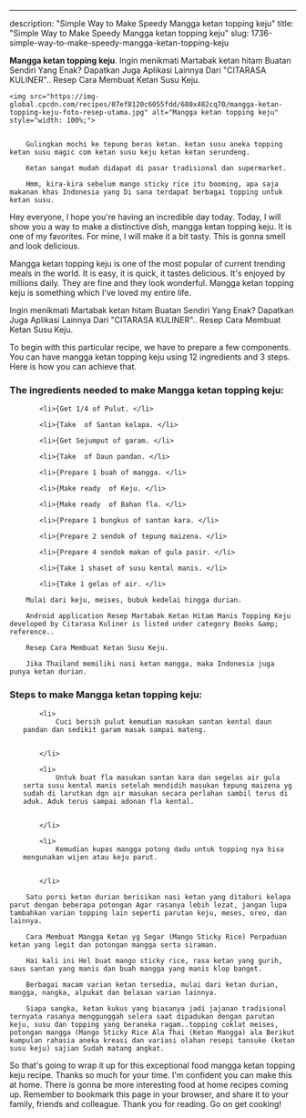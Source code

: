 ---
description: "Simple Way to Make Speedy Mangga ketan topping keju"
title: "Simple Way to Make Speedy Mangga ketan topping keju"
slug: 1736-simple-way-to-make-speedy-mangga-ketan-topping-keju

<p>
	<strong>Mangga ketan topping keju</strong>. 
	Ingin menikmati Martabak ketan hitam Buatan Sendiri Yang Enak? Dapatkan Juga Aplikasi Lainnya Dari &#34;CITARASA KULINER&#34;.. Resep Cara Membuat Ketan Susu Keju.
</p>
<p>
	
	<img src="https://img-global.cpcdn.com/recipes/07ef8120c6055fdd/680x482cq70/mangga-ketan-topping-keju-foto-resep-utama.jpg" alt="Mangga ketan topping keju" style="width: 100%;">
	
	
		Gulingkan mochi ke tepung beras ketan. ketan susu aneka topping ketan susu magic com ketan susu keju ketan ketan serundeng.
	
		Ketan sangat mudah didapat di pasar tradisional dan supermarket.
	
		Hmm, kira-kira sebelum mango sticky rice itu booming, apa saja makanan khas Indonesia yang Di sana terdapat berbagai topping untuk ketan susu.
	
</p>
<p>
	Hey everyone, I hope you're having an incredible day today. Today, I will show you a way to make a distinctive dish, mangga ketan topping keju. It is one of my favorites. For mine, I will make it a bit tasty. This is gonna smell and look delicious.
</p>
	
<p>
	Mangga ketan topping keju is one of the most popular of current trending meals in the world. It is easy, it is quick, it tastes delicious. It's enjoyed by millions daily. They are fine and they look wonderful. Mangga ketan topping keju is something which I've loved my entire life.
</p>
<p>
	Ingin menikmati Martabak ketan hitam Buatan Sendiri Yang Enak? Dapatkan Juga Aplikasi Lainnya Dari &#34;CITARASA KULINER&#34;.. Resep Cara Membuat Ketan Susu Keju.
</p>

<p>
To begin with this particular recipe, we have to prepare a few components. You can have mangga ketan topping keju using 12 ingredients and 3 steps. Here is how you can achieve that.
</p>

<h3>The ingredients needed to make Mangga ketan topping keju:</h3>

<ol>
	
		<li>{Get 1/4 of Pulut. </li>
	
		<li>{Take  of Santan kelapa. </li>
	
		<li>{Get Sejumput of garam. </li>
	
		<li>{Take  of Daun pandan. </li>
	
		<li>{Prepare 1 buah of mangga. </li>
	
		<li>{Make ready  of Keju. </li>
	
		<li>{Make ready  of Bahan fla. </li>
	
		<li>{Prepare 1 bungkus of santan kara. </li>
	
		<li>{Prepare 2 sendok of tepung maizena. </li>
	
		<li>{Prepare 4 sendok makan of gula pasir. </li>
	
		<li>{Take 1 shaset of susu kental manis. </li>
	
		<li>{Take 1 gelas of air. </li>
	
</ol>
<p>
	
		Mulai dari keju, meises, bubuk kedelai hingga durian.
	
		Android application Resep Martabak Ketan Hitam Manis Topping Keju developed by Citarasa Kuliner is listed under category Books &amp; reference..
	
		Resep Cara Membuat Ketan Susu Keju.
	
		Jika Thailand memiliki nasi ketan mangga, maka Indonesia juga punya ketan durian.
	
</p>

<h3>Steps to make Mangga ketan topping keju:</h3>

<ol>
	
		<li>
			Cuci bersih pulut kemudian masukan santan kental daun pandan dan sedikit garam masak sampai mateng.
			
			
		</li>
	
		<li>
			Untuk buat fla masukan santan kara dan segelas air gula serta susu kental manis setelah mendidih masukan tepung maizena yg sudah di larutkan dgn air masukan secara perlahan sambil terus di aduk. Aduk terus sampai adonan fla kental.
			
			
		</li>
	
		<li>
			Kemudian kupas mangga potong dadu untuk topping nya bisa mengunakan wijen atau keju parut.
			
			
		</li>
	
</ol>

<p>
	
		Satu porsi ketan durian berisikan nasi ketan yang ditaburi kelapa parut dengan beberapa potongan Agar rasanya lebih lezat, jangan lupa tambahkan varian topping lain seperti parutan keju, meses, oreo, dan lainnya.
	
		Cara Membuat Mangga Ketan yg Segar (Mango Sticky Rice) Perpaduan ketan yang legit dan potongan mangga serta siraman.
	
		Hai kali ini Hel buat mango sticky rice, rasa ketan yang gurih, saus santan yang manis dan buah mangga yang manis klop banget.
	
		Berbagai macam varian ketan tersedia, mulai dari ketan durian, mangga, nangka, alpukat dan belasan varian lainnya.
	
		Siapa sangka, ketan kukus yang biasanya jadi jajanan tradisional ternyata rasanya menggunggah selera saat dipadukan dengan parutan keju, susu dan topping yang beraneka ragam..topping coklat meises, potongan mangga (Mango Sticky Rice Ala Thai (Ketan Mangga) ala Berikut kumpulan rahasia aneka kreasi dan variasi olahan resepi tansuke (ketan susu keju) sajian Sudah matang angkat.
	
</p>

<p>
	So that's going to wrap it up for this exceptional food mangga ketan topping keju recipe. Thanks so much for your time. I'm confident you can make this at home. There is gonna be more interesting food at home recipes coming up. Remember to bookmark this page in your browser, and share it to your family, friends and colleague. Thank you for reading. Go on get cooking!
</p>
